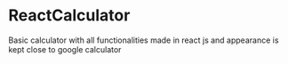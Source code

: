 # ReactCalculator
Basic calculator with all functionalities made in react js and appearance is kept close to google calculator
